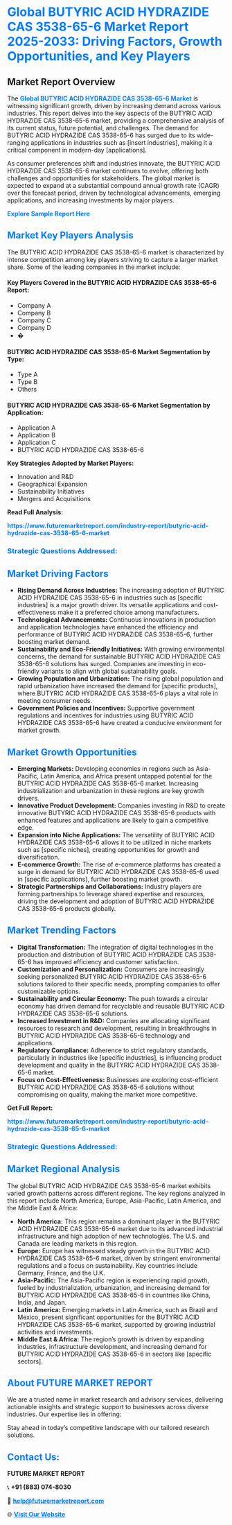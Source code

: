 <h1 style="color: #007BFF;">Global BUTYRIC ACID HYDRAZIDE CAS 3538-65-6 Market Report 2025-2033: Driving Factors, Growth Opportunities, and Key Players</h1>

<section id="overview">
<h2>Market Report Overview</h2>
<p>The <a href="https://www.futuremarketreport.com/industry-report/butyric-acid-hydrazide-cas-3538-65-6-market" style="color: #007BFF; text-decoration: none;"><strong>Global BUTYRIC ACID HYDRAZIDE CAS 3538-65-6 Market</strong></a> is witnessing significant growth, driven by increasing demand across various industries. This report delves into the key aspects of the BUTYRIC ACID HYDRAZIDE CAS 3538-65-6 market, providing a comprehensive analysis of its current status, future potential, and challenges. The demand for BUTYRIC ACID HYDRAZIDE CAS 3538-65-6 has surged due to its wide-ranging applications in industries such as [insert industries], making it a critical component in modern-day [applications].</p>
<p>As consumer preferences shift and industries innovate, the BUTYRIC ACID HYDRAZIDE CAS 3538-65-6 market continues to evolve, offering both challenges and opportunities for stakeholders. The global market is expected to expand at a substantial compound annual growth rate (CAGR) over the forecast period, driven by technological advancements, emerging applications, and increasing investments by major players.</p>
</section>

<section id="overview">
<p><a href="https://www.futuremarketreport.com/request-sample/reportId=116430" style="color: #007BFF; text-decoration: none;"><strong>Explore Sample Report Here</strong></a></p>
</section>

<section id="key-players">
<h2 style="color: #007BFF;">Market Key Players Analysis</h2>
<p>The BUTYRIC ACID HYDRAZIDE CAS 3538-65-6 market is characterized by intense competition among key players striving to capture a larger market share. Some of the leading companies in the market include:</p>
<h4>Key Players Covered in the BUTYRIC ACID HYDRAZIDE CAS 3538-65-6 Report:</h4>
<ul><li>Company A</li><li>Company B</li><li>Company C</li><li>Company D</li><li>�</li></ul>
<h4>BUTYRIC ACID HYDRAZIDE CAS 3538-65-6 Market Segmentation by Type:</h4>
<ul><li>Type A</li><li>Type B</li><li>Others</li></ul>

<h4>BUTYRIC ACID HYDRAZIDE CAS 3538-65-6 Market Segmentation by Application:</h4>
<ul><li>Application A</li><li>Application B</li><li>Application C</li><li>BUTYRIC ACID HYDRAZIDE CAS 3538-65-6</li></ul>
<p><strong>Key Strategies Adopted by Market Players:</strong></p>
<ul>
<li>Innovation and R&D</li>
<li>Geographical Expansion</li>
<li>Sustainability Initiatives</li>
<li>Mergers and Acquisitions</li>
</ul>
</section>

<section>
<p><strong>Read Full Analysis: </strong></p><a href="https://www.futuremarketreport.com/industry-report/butyric-acid-hydrazide-cas-3538-65-6-market" style="color: #007BFF; text-decoration: none;"><strong>https://www.futuremarketreport.com/industry-report/butyric-acid-hydrazide-cas-3538-65-6-market</strong></a>
<h3 style="color: #007BFF;">Strategic Questions Addressed:</h3>
</section>

<section id="driving-factors">
<h2 style="color: #007BFF;">Market Driving Factors</h2>
<ul>
<li><strong>Rising Demand Across Industries:</strong> The increasing adoption of BUTYRIC ACID HYDRAZIDE CAS 3538-65-6 in industries such as [specific industries] is a major growth driver. Its versatile applications and cost-effectiveness make it a preferred choice among manufacturers.</li>
<li><strong>Technological Advancements:</strong> Continuous innovations in production and application technologies have enhanced the efficiency and performance of BUTYRIC ACID HYDRAZIDE CAS 3538-65-6, further boosting market demand.</li>
<li><strong>Sustainability and Eco-Friendly Initiatives:</strong> With growing environmental concerns, the demand for sustainable BUTYRIC ACID HYDRAZIDE CAS 3538-65-6 solutions has surged. Companies are investing in eco-friendly variants to align with global sustainability goals.</li>
<li><strong>Growing Population and Urbanization:</strong> The rising global population and rapid urbanization have increased the demand for [specific products], where BUTYRIC ACID HYDRAZIDE CAS 3538-65-6 plays a vital role in meeting consumer needs.</li>
<li><strong>Government Policies and Incentives:</strong> Supportive government regulations and incentives for industries using BUTYRIC ACID HYDRAZIDE CAS 3538-65-6 have created a conducive environment for market growth.</li>
</ul>
</section>

<section id="growth-opportunities">
<h2 style="color: #007BFF;">Market Growth Opportunities</h2>
<ul>
<li><strong>Emerging Markets:</strong> Developing economies in regions such as Asia-Pacific, Latin America, and Africa present untapped potential for the BUTYRIC ACID HYDRAZIDE CAS 3538-65-6 market. Increasing industrialization and urbanization in these regions are key growth drivers.</li>
<li><strong>Innovative Product Development:</strong> Companies investing in R&D to create innovative BUTYRIC ACID HYDRAZIDE CAS 3538-65-6 products with enhanced features and applications are likely to gain a competitive edge.</li>
<li><strong>Expansion into Niche Applications:</strong> The versatility of BUTYRIC ACID HYDRAZIDE CAS 3538-65-6 allows it to be utilized in niche markets such as [specific niches], creating opportunities for growth and diversification.</li>
<li><strong>E-commerce Growth:</strong> The rise of e-commerce platforms has created a surge in demand for BUTYRIC ACID HYDRAZIDE CAS 3538-65-6 used in [specific applications], further boosting market growth.</li>
<li><strong>Strategic Partnerships and Collaborations:</strong> Industry players are forming partnerships to leverage shared expertise and resources, driving the development and adoption of BUTYRIC ACID HYDRAZIDE CAS 3538-65-6 products globally.</li>
</ul>
</section>

<section id="trending-factors">
<h2 style="color: #007BFF;">Market Trending Factors</h2>
<ul>
<li><strong>Digital Transformation:</strong> The integration of digital technologies in the production and distribution of BUTYRIC ACID HYDRAZIDE CAS 3538-65-6 has improved efficiency and customer satisfaction.</li>
<li><strong>Customization and Personalization:</strong> Consumers are increasingly seeking personalized BUTYRIC ACID HYDRAZIDE CAS 3538-65-6 solutions tailored to their specific needs, prompting companies to offer customizable options.</li>
<li><strong>Sustainability and Circular Economy:</strong> The push towards a circular economy has driven demand for recyclable and reusable BUTYRIC ACID HYDRAZIDE CAS 3538-65-6 solutions.</li>
<li><strong>Increased Investment in R&D:</strong> Companies are allocating significant resources to research and development, resulting in breakthroughs in BUTYRIC ACID HYDRAZIDE CAS 3538-65-6 technology and applications.</li>
<li><strong>Regulatory Compliance:</strong> Adherence to strict regulatory standards, particularly in industries like [specific industries], is influencing product development and quality in the BUTYRIC ACID HYDRAZIDE CAS 3538-65-6 market.</li>
<li><strong>Focus on Cost-Effectiveness:</strong> Businesses are exploring cost-efficient BUTYRIC ACID HYDRAZIDE CAS 3538-65-6 solutions without compromising on quality, making the market more competitive.</li>
</ul>
</section>

<section>
<p><strong>Get Full Report: </strong></p><a href="https://www.futuremarketreport.com/industry-report/butyric-acid-hydrazide-cas-3538-65-6-market" style="color: #007BFF; text-decoration: none;"><strong>https://www.futuremarketreport.com/industry-report/butyric-acid-hydrazide-cas-3538-65-6-market</strong></a>
<h3 style="color: #007BFF;">Strategic Questions Addressed:</h3>
</section>


<section id="regional-analysis">
<h2 style="color: #007BFF;">Market Regional Analysis</h2>
<p>The global BUTYRIC ACID HYDRAZIDE CAS 3538-65-6 market exhibits varied growth patterns across different regions. The key regions analyzed in this report include North America, Europe, Asia-Pacific, Latin America, and the Middle East & Africa:</p>
<ul>
<li><strong>North America:</strong> This region remains a dominant player in the BUTYRIC ACID HYDRAZIDE CAS 3538-65-6 market due to its advanced industrial infrastructure and high adoption of new technologies. The U.S. and Canada are leading markets in this region.</li>
<li><strong>Europe:</strong> Europe has witnessed steady growth in the BUTYRIC ACID HYDRAZIDE CAS 3538-65-6 market, driven by stringent environmental regulations and a focus on sustainability. Key countries include Germany, France, and the U.K.</li>
<li><strong>Asia-Pacific:</strong> The Asia-Pacific region is experiencing rapid growth, fueled by industrialization, urbanization, and increasing demand for BUTYRIC ACID HYDRAZIDE CAS 3538-65-6 in countries like China, India, and Japan.</li>
<li><strong>Latin America:</strong> Emerging markets in Latin America, such as Brazil and Mexico, present significant opportunities for the BUTYRIC ACID HYDRAZIDE CAS 3538-65-6 market, supported by growing industrial activities and investments.</li>
<li><strong>Middle East & Africa:</strong> The region’s growth is driven by expanding industries, infrastructure development, and increasing demand for BUTYRIC ACID HYDRAZIDE CAS 3538-65-6 in sectors like [specific sectors].</li>
</ul>
</section>

<footer>
<h2 style="color: #007BFF;">About FUTURE MARKET REPORT</h2>
<p>We are a trusted name in market research and advisory services, delivering actionable insights and strategic support to businesses across diverse industries. Our expertise lies in offering:</p>

<p>Stay ahead in today’s competitive landscape with our tailored research solutions.</p>

<h2 style="color: #007BFF;">Contact Us:</h2>
<p><strong>FUTURE MARKET REPORT</strong></p>
<p>📞 <strong>+91 (883) 074-8030</strong></p>
<p>📧 <strong><a href="mailto:help@futuremarketreport.com" style="color: #007BFF;">help@futuremarketreport.com</a></strong></p>
<p>🌐 <strong><a href="https://www.futuremarketreport.com/" style="color: #007BFF;">Visit Our Website</a></strong></p>
</footer>